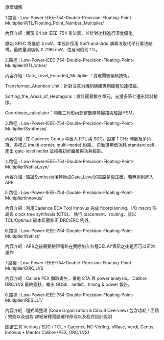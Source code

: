 專案講解

1.路徑 : Low-Power-IEEE-754-Double-Precision-Floating-Point-Multiplier/RTL/Floating_Point_Number_Multiplier/

內容介紹 : 
  實現 64 bit IEEE-754 乘法器，並針對功耗進行深度優化。
  
  原始 SPEC 為低於 2 mW，本設計採用 Shift-and-Add 演算法取代平行乘法結構，最終量測功耗 0.7196 mW，位居同儕前 1%。


2.路徑 : Low-Power-IEEE-754-Double-Precision-Floating-Point-Multiplier/RTL/other/

內容介紹 :
  Gate_Level_Encoded_Multiplier：實現閘級編碼技術。
  
  Transformer_Attention Unit：針對注意力機制構建專用硬體加速模組。
  
  Sorting_the_Areas_of_Heptagons：設計面積排序單元，支援多筆七邊形資料排序。
  
  Coordinate_calculator：開發三角形內部整數座標掃描與驗證 FSM。


3.路徑 : Low-Power-IEEE-754-Double-Precision-Floating-Point-Multiplier/Synthesis/

內容介紹 :
  在 Cadence Genus 中匯入 RTL 與 SDC，設定 1 GHz 時脈及多角落、多模式 (multi-corner, multi-mode) 約束。
  自動選用低功耗 standard cell，產出 gate-level netlist 並檢視初步面積與功耗報告。


4.路徑 : Low-Power-IEEE-754-Double-Precision-Floating-Point-Multiplier/Netlist_syn/

內容介紹 :
  驗證Synthesis後轉換成Gate_Level的電路是否正確，若無誤則進入APR


5.路徑 : Low-Power-IEEE-754-Double-Precision-Floating-Point-Multiplier/innovus/

內容介紹 :
  利用Cadence EDA Tool Innovus 完成 floorplanning、I/O macro 佈局與 clock tree synthesis (CTS)。
  執行 placement、routing，並以 TCL/Optimus 腳本反覆修正 DRC/ERC 例外。


6.路徑 : Low-Power-IEEE-754-Double-Precision-Floating-Point-Multiplier/Netlist/

內容介紹 :
  APR之後需要驗證電路在實際加入各種DELAY資訊之後是否可以正常運作


7.路徑 : Low-Power-IEEE-754-Double-Precision-Floating-Point-Multiplier/DRC,LVS

內容介紹 :
  Calibre PEX 擷取寄生，重跑 STA 與 power analysis。
  Calibre DRC/LVS 最終簽核，輸出 GDSII、netlist、timing & power 報告。


8.路徑 : Low-Power-IEEE-754-Double-Precision-Floating-Point-Multiplier/RESULT/

內容介紹 :
  程式碼整理 (Code Organization & Circuit Overview)
  包含功耗 / 面積 / 效能以及過程
  詳細解釋電路運作原理以及程式設計說明


關鍵工具
Verilog / SDC / TCL • Cadence NC-Verilog, nWave, Verdi, Genus, Innovus • Mentor Calibre (PEX, DRC/LVS)

